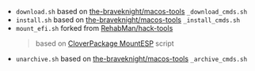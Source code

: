 - `download.sh` based on [the-braveknight/macos-tools](https://github.com/the-braveknight/macos-tools) `_download_cmds.sh`
- `install.sh` based on [the-braveknight/macos-tools](https://github.com/the-braveknight/macos-tools) `_install_cmds.sh`
- `mount_efi.sh` forked from [RehabMan/hack-tools](https://github.com/RehabMan/hack-tools)
  > based on [CloverPackage MountESP](https://sourceforge.net/p/cloverefiboot/code/HEAD/tree/CloverPackage/package/Scripts.templates/EFIFolder/MountESP) script
- `unarchive.sh` based on [the-braveknight/macos-tools](https://github.com/the-braveknight/macos-tools) `_archive_cmds.sh`
